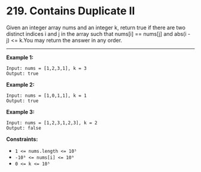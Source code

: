 # 219. Contains Duplicate II

Given an integer array nums and an integer k, return true if there are two distinct indices i and j in the array such that nums[i] == nums[j] and abs(i - j) <= k.You may return the answer in any order.

 
---
**Example 1:**

```
Input: nums = [1,2,3,1], k = 3
Output: true
```

**Example 2:**

```
Input: nums = [1,0,1,1], k = 1
Output: true
```

**Example 3:**

```
Input: nums = [1,2,3,1,2,3], k = 2
Output: false
```

**Constraints:**

* `1 <= nums.length <= 10⁵`
* `-10⁹ <= nums[i] <= 10⁹`
* `0 <= k <= 10⁵`
